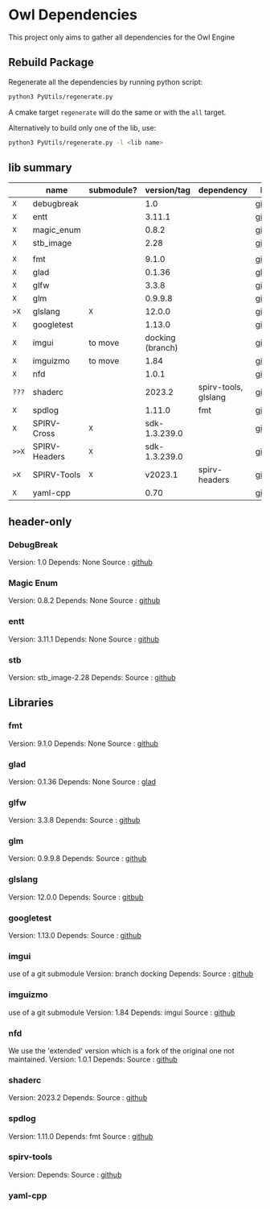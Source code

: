 # Owl Dependencies

This project only aims to gather all dependencies for the Owl Engine

## Rebuild Package

Regenerate all the dependencies by running python script:

```bash
python3 PyUtils/regenerate.py
```

A cmake target `regenerate` will do the same or with the `all` target.

Alternatively to build only one of the lib, use:

```bash
python3 PyUtils/regenerate.py -l <lib name>
```

## lib summary

|       | name          | submodule? | version/tag      | dependency           | link                                                        |
|-------|---------------|------------|------------------|----------------------|-------------------------------------------------------------|
| `X`   | debugbreak    |            | 1.0              |                      | [github](https://github.com/scottt/debugbreak)              |
| `X`   | entt          |            | 3.11.1           |                      | [github](https://github.com/skypjack/entt)                  |
| `X`   | magic_enum    |            | 0.8.2            |                      | [github](https://github.com/Neargye/magic_enum)             |
| `X`   | stb_image     |            | 2.28             |                      | [github](https://github.com/nothings/stb)                   |
|       |               |            |                  |                      |                                                             |
| `X`   | fmt           |            | 9.1.0            |                      | [github](https://github.com/fmtlib/fmt)                     |
| `X`   | glad          |            | 0.1.36           |                      | [glad](https://glad.dav1d.de/)                              |
| `X`   | glfw          |            | 3.3.8            |                      | [github](https://github.com/glfw/glfw)                      |
| `X`   | glm           |            | 0.9.9.8          |                      | [github](https://github.com/g-truc/glm)                     |
| `>X`  | glslang       | `X`        | 12.0.0           |                      | [github](https://github.com/KhronosGroup/glslang)           |
| `X`   | googletest    |            | 1.13.0           |                      | [github](https://github.com/google/googletest)              |
| `X`   | imgui         | to move    | docking (branch) |                      | [github](https://github.com/ocornut/imgui)                  |
| `X`   | imguizmo      | to move    | 1.84             |                      | [github](https://github.com/CedricGuillemet/ImGuizmo)       |
| `X`   | nfd           |            | 1.0.1            |                      | [github](https://github.com/btzy/nativefiledialog-extended) |
| `???` | shaderc       |            | 2023.2           | spirv-tools, glslang | [github](https://github.com/google/shaderc/)                |
| `X`   | spdlog        |            | 1.11.0           | fmt                  | [github](https://github.com/gabime/spdlog)                  |
| `X`   | SPIRV-Cross   | `X`        | sdk-1.3.239.0    |                      | [github](https://github.com/KhronosGroup/SPIRV-Cross)       |
| `>>X` | SPIRV-Headers | `X`        | sdk-1.3.239.0    |                      | [github](https://github.com/KhronosGroup/SPIRV-Headers)     |
| `>X`  | SPIRV-Tools   | `X`        | v2023.1          | spirv-headers        | [github](https://github.com/KhronosGroup/SPIRV-Tools)       |
| `X`   | yaml-cpp      |            | 0.70             |                      | [github](https://github.com/jbeder/yaml-cpp)                |

## header-only

### DebugBreak

Version: 1.0
Depends: None
Source : [github](https://github.com/scottt/debugbreak)

### Magic Enum

Version: 0.8.2
Depends: None
Source : [github](https://github.com/Neargye/magic_enum)

### entt

Version: 3.11.1
Depends: None
Source : [github](https://github.com/skypjack/entt)

### stb

Version: stb_image-2.28
Depends:
Source : [github](https://github.com/nothings/stb)

## Libraries

### fmt

Version: 9.1.0
Depends: None
Source : [github](https://github.com/fmtlib/fmt)

### glad

Version: 0.1.36
Depends: None
Source : [glad](https://glad.dav1d.de/)

### glfw

Version: 3.3.8
Depends:
Source : [github](https://github.com/glfw/glfw)

### glm

Version: 0.9.9.8
Depends:
Source : [github](https://github.com/g-truc/glm)

### glslang

Version: 12.0.0
Depends:
Source : [gitbub](https://github.com/KhronosGroup/glslang)

### googletest

Version: 1.13.0
Depends:
Source : [github](https://github.com/google/googletest)

### imgui

use of a git submodule
Version: branch docking
Depends:
Source : [github](https://github.com/ocornut/imgui)

### imguizmo

use of a git submodule
Version: 1.84
Depends: imgui
Source : [github](https://github.com/CedricGuillemet/ImGuizmo)

### nfd

We use the 'extended' version which is a fork of the original one not maintained. 
Version: 1.0.1
Depends:
Source : [github](https://github.com/btzy/nativefiledialog-extended)

### shaderc

Version: 2023.2
Depends:
Source : [github](https://github.com/google/shaderc/)

### spdlog

Version: 1.11.0
Depends: fmt
Source : [github](https://github.com/gabime/spdlog)

### spirv-tools

Version:
Depends:
Source : [github](https://github.com/KhronosGroup/SPIRV-Tools)

### yaml-cpp


